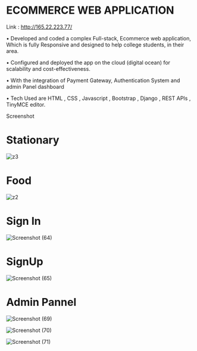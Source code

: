 # ECOMMERCE WEB APPLICATION

Link : http://165.22.223.77/

• Developed and coded a complex Full-stack, Ecommerce web application,
Which is fully Responsive and designed to help college students, in their
area.

• Configured and deployed the app on the cloud (digital ocean) for scalability
and cost-effectiveness.

• With the integration of Payment Gateway, Authentication System and
admin Panel dashboard

• Tech Used are HTML , CSS , Javascript , Bootstrap , Django , REST APIs ,
TinyMCE editor.


Screenshot


 
 # Stationary 
 
![z3](https://user-images.githubusercontent.com/75197506/191010672-f67d6ae4-69b7-4666-9859-fa103c1bbf74.jpeg)

# Food

![z2](https://user-images.githubusercontent.com/75197506/191011449-93a1e983-846d-4e96-b1fa-285d1fe50937.jpeg)





# Sign In



![Screenshot (64)](https://user-images.githubusercontent.com/75197506/191012396-0624a547-51cb-45f9-8766-cb3283cb64d7.png)



# SignUp 
![Screenshot (65)](https://user-images.githubusercontent.com/75197506/191012414-cfa04c80-f751-4f05-aa30-1c0ce131e0fa.png)


# Admin Pannel



![Screenshot (69)](https://user-images.githubusercontent.com/75197506/191011757-961660e0-7d98-420f-82ad-a8cf5249d9c5.png)


![Screenshot (70)](https://user-images.githubusercontent.com/75197506/191011815-3bf40859-933c-4cb3-b46a-c8fa158ed69b.png)


![Screenshot (71)](https://user-images.githubusercontent.com/75197506/191011845-17b2c0c8-1c31-4dac-b620-1cb89ba2000c.png)



